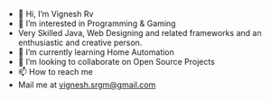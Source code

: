 - 👋 Hi, I’m Vignesh Rv
- 👀 I’m interested in Programming & Gaming
- Very Skilled Java, Web Designing and related frameworks and an enthusiastic and creative person.
- 🌱 I’m currently learning Home Automation
- 💞️ I’m looking to collaborate on Open Source Projects
- 📫 How to reach me
- Mail me at vignesh.srgm@gmail.com

<!---
rvignesh123/rvignesh123 is a ✨ special ✨ repository because its `README.md` (this file) appears on your GitHub profile.
You can click the Preview link to take a look at your changes.
--->
